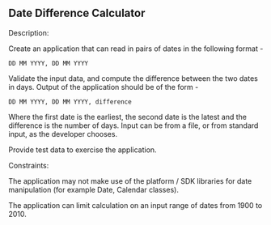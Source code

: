 Date Difference Calculator
--------------------------
Description:

Create an application that can read in pairs of dates in the following format -
```
DD MM YYYY, DD MM YYYY
```
Validate the input data, and compute the difference between the two dates in days. Output of the application should be of the form -
```
DD MM YYYY, DD MM YYYY, difference
```

Where the first date is the earliest, the second date is the latest and the difference is the number of days. Input can be from a file, or from standard input, as the developer chooses.

Provide test data to exercise the application.

Constraints:

The application may not make use of the platform / SDK libraries for date manipulation (for example Date, Calendar classes).

The application can limit calculation on an input range of dates from 1900 to 2010.